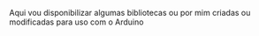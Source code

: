 Aqui vou disponibilizar algumas bibliotecas ou por mim criadas ou modificadas para uso com o Arduino
